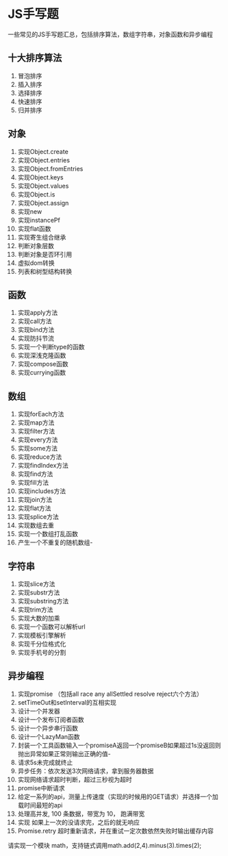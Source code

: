 # JS手写题

一些常见的JS手写题汇总，包括排序算法，数组字符串，对象函数和异步编程

## 十大排序算法

1. 冒泡排序
2. 插入排序
3. 选择排序
4. 快速排序
5. 归并排序

## 对象

1. 实现Object.create
2. 实现Object.entries
3. 实现Object.fromEntries
4. 实现Object.keys
5. 实现Object.values
6. 实现Object.is
7. 实现Object.assign
8. 实现new
9. 实现instancePf
10. 实现flat函数
11. 实现寄生组合继承
12. 判断对象层数
13. 判断对象是否环引用
14. 虚拟dom转换
15. 列表和树型结构转换

## 函数

1. 实现apply方法
2. 实现call方法
3. 实现bind方法
4. 实现防抖节流
5. 实现一个判断type的函数
6. 实现深浅克隆函数
7. 实现compose函数
8. 实现currying函数

## 数组

1. 实现forEach方法
2. 实现map方法
3. 实现filter方法
4. 实现every方法
5. 实现some方法
6. 实现reduce方法
7. 实现findIndex方法
8. 实现find方法
9. 实现fill方法
10. 实现includes方法
11. 实现join方法
12. 实现flat方法
13. 实现splice方法
14. 实现数组去重
15. 实现一个数组打乱函数
16. 产生一个不重复的随机数组-

## 字符串

1. 实现slice方法
2. 实现substr方法
3. 实现substring方法
4. 实现trim方法
5. 实现大数的加乘
6. 实现一个函数可以解析url
7. 实现模板引擎解析
8. 实现千分位格式化
9. 实现手机号的分割

## 异步编程

1. 实现promise （包括all race any allSettled resolve reject六个方法）
2. setTimeOut和setInterval的互相实现
3. 设计一个并发器
4. 设计一个发布订阅者函数
5. 设计一个异步串行函数
6. 设计一个LazyMan函数
7. 封装一个工具函数输入一个promiseA返回一个promiseB如果超过1s没返回则抛出异常如果正常则输出正确的值-
8. 请求5s未完成就终止
9. 异步任务：依次发送3次网络请求，拿到服务器数据
10. 实现网络请求超时判断，超过三秒视为超时
11. promise中断请求
12. 给定一系列的api，测量上传速度（实现的时候用的GET请求）并选择一个加载时间最短的api
13. 处理高并发, 100 条数据，带宽为 10， 跑满带宽
14. 实现 如果上一次的没请求完，之后的就无响应
15. Promise.retry 超时重新请求，并在重试一定次数依然失败时输出缓存内容

请实现一个模块 math，支持链式调用math.add(2,4).minus(3).times(2);
